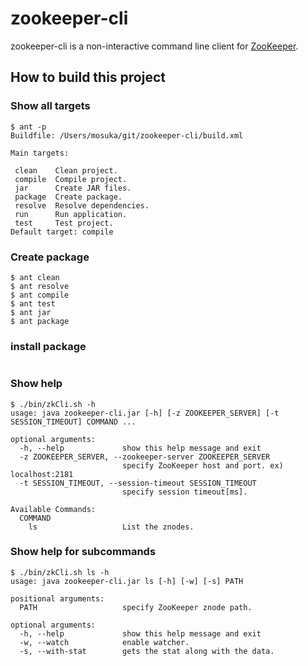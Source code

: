 # zookeeper-cli

zookeeper-cli is a non-interactive command line client for [ZooKeeper](http://zookeeper.apache.org/).

## How to build this project

### Show all targets

```
$ ant -p
Buildfile: /Users/mosuka/git/zookeeper-cli/build.xml

Main targets:

 clean    Clean project.
 compile  Compile project.
 jar      Create JAR files.
 package  Create package.
 resolve  Resolve dependencies.
 run      Run application.
 test     Test project.
Default target: compile
```

### Create package

```
$ ant clean
$ ant resolve
$ ant compile
$ ant test
$ ant jar
$ ant package
```

### install package

```

```

### Show help

```
$ ./bin/zkCli.sh -h
usage: java zookeeper-cli.jar [-h] [-z ZOOKEEPER_SERVER] [-t SESSION_TIMEOUT] COMMAND ...

optional arguments:
  -h, --help             show this help message and exit
  -z ZOOKEEPER_SERVER, --zookeeper-server ZOOKEEPER_SERVER
                         specify ZooKeeper host and port. ex) localhost:2181
  -t SESSION_TIMEOUT, --session-timeout SESSION_TIMEOUT
                         specify session timeout[ms].

Available Commands:
  COMMAND
    ls                   List the znodes.
```

### Show help for subcommands

```
$ ./bin/zkCli.sh ls -h
usage: java zookeeper-cli.jar ls [-h] [-w] [-s] PATH

positional arguments:
  PATH                   specify ZooKeeper znode path.

optional arguments:
  -h, --help             show this help message and exit
  -w, --watch            enable watcher.
  -s, --with-stat        gets the stat along with the data.
```
